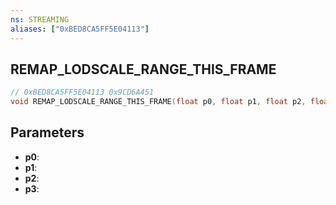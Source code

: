 ```yaml
---
ns: STREAMING
aliases: ["0xBED8CA5FF5E04113"]
---
```

## REMAP_LODSCALE_RANGE_THIS_FRAME

```c
// 0xBED8CA5FF5E04113 0x9CD6A451
void REMAP_LODSCALE_RANGE_THIS_FRAME(float p0, float p1, float p2, float p3);
```


## Parameters
* **p0**: 
* **p1**: 
* **p2**: 
* **p3**: 

